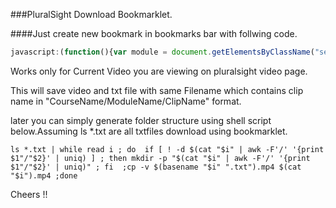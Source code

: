 ###PluralSight Download Bookmarklet.

####Just create new bookmark in bookmarks bar with follwing code.

```javascript
javascript:(function(){var module = document.getElementsByClassName("selected watched")[0].parentElement.parentElement;var moduleName = module.getElementsByTagName("h2")[0].innerText;var clip = document.getElementsByClassName("selected watched")[0];var clipName = clip.getElementsByTagName("h3")[0].innerText;var clipIndex = 001;while( (clip = clip.previousSibling) != null ) clipIndex++;var moduleIndex = 101;while( (module = module.previousSibling) != null ) moduleIndex++; var clipFullName = document.title + "/" + moduleIndex + "_" + moduleName + "/" + clipIndex + "_" + clipName;var linkName = document.createElement('a');var linkFile = document.createElement('a');var videolink = document.getElementsByTagName('video')[0].src ;var videoName = videolink.split("/").pop().split('#')[0].split('?')[0].split('.')[0];linkFile.href = videolink ;linkName.download = videoName +".txt";linkName.href = 'data:,' + clipFullName.replace(/ /g,"_");linkFile.download = videoName ;linkName.click();linkFile.click();})();
```
Works only for Current Video you are viewing on pluralsight video page. 

This will save video and txt file with same Filename which contains clip name in "CourseName/ModuleName/ClipName" format.

later you can simply generate folder structure using shell script below.Assuming ls *.txt are all txtfiles download using bookmarklet.
```
ls *.txt | while read i ; do  if [ ! -d $(cat "$i" | awk -F'/' '{print $1"/"$2}' | uniq) ] ; then mkdir -p "$(cat "$i" | awk -F'/' '{print $1"/"$2}' | uniq)" ; fi  ;cp -v $(basename "$i" ".txt").mp4 $(cat "$i").mp4 ;done
```




Cheers !!
